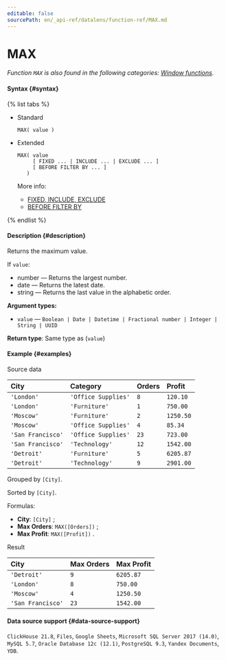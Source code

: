 ```yaml
---
editable: false
sourcePath: en/_api-ref/datalens/function-ref/MAX.md
---
```


# MAX

_Function `MAX` is also found in the following categories: [Window functions](MAX_WINDOW.md)._

#### Syntax {#syntax}

{% list tabs %}

- Standard

  ```
  MAX( value )
  ```

- Extended

  ```
  MAX( value
       [ FIXED ... | INCLUDE ... | EXCLUDE ... ]
       [ BEFORE FILTER BY ... ]
     )
  ```

  More info:
  - [FIXED, INCLUDE, EXCLUDE](aggregation-functions.md#syntax-lod)
  - [BEFORE FILTER BY](aggregation-functions.md#syntax-before-filter-by)

{% endlist %}

#### Description {#description}
Returns the maximum value.

If `value`:
- number — Returns the largest number.
- date — Returns the latest date.
- string — Returns the last value in the alphabetic order.


**Argument types:**
- `value` — `Boolean | Date | Datetime | Fractional number | Integer | String | UUID`


**Return type**: Same type as (`value`)

#### Example {#examples}




Source data

| **City**          | **Category**        | **Orders**   | **Profit**   |
|:------------------|:--------------------|:-------------|:-------------|
| `'London'`        | `'Office Supplies'` | `8`          | `120.10`     |
| `'London'`        | `'Furniture'`       | `1`          | `750.00`     |
| `'Moscow'`        | `'Furniture'`       | `2`          | `1250.50`    |
| `'Moscow'`        | `'Office Supplies'` | `4`          | `85.34`      |
| `'San Francisco'` | `'Office Supplies'` | `23`         | `723.00`     |
| `'San Francisco'` | `'Technology'`      | `12`         | `1542.00`    |
| `'Detroit'`       | `'Furniture'`       | `5`          | `6205.87`    |
| `'Detroit'`       | `'Technology'`      | `9`          | `2901.00`    |

Grouped by `[City]`.

Sorted by `[City]`.

Formulas:

- **City**: `[City]` ;
- **Max Orders**: `MAX([Orders])` ;
- **Max Profit**: `MAX([Profit])` .


Result

| **City**          | **Max Orders**   | **Max Profit**   |
|:------------------|:-----------------|:-----------------|
| `'Detroit'`       | `9`              | `6205.87`        |
| `'London'`        | `8`              | `750.00`         |
| `'Moscow'`        | `4`              | `1250.50`        |
| `'San Francisco'` | `23`             | `1542.00`        |




#### Data source support {#data-source-support}

`ClickHouse 21.8`, `Files`, `Google Sheets`, `Microsoft SQL Server 2017 (14.0)`, `MySQL 5.7`, `Oracle Database 12c (12.1)`, `PostgreSQL 9.3`, `Yandex Documents`, `YDB`.
